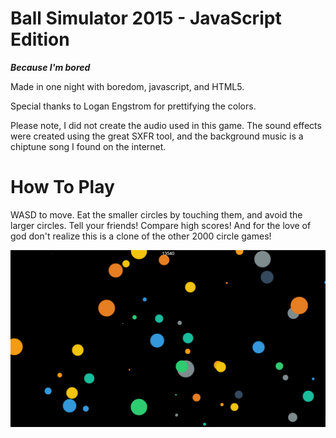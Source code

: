 Ball Simulator 2015 - JavaScript Edition
==========
***Because I'm bored***

Made in one night with boredom, javascript, and HTML5.

Special thanks to Logan Engstrom for prettifying the colors.

Please note, I did not create the audio used in this game. The sound effects were created using the great SXFR tool, and the background music is a chiptune song I found on the internet.


How To Play
=============

WASD to move. Eat the smaller circles by touching them, and avoid the larger circles. Tell your friends! Compare high scores! And for the love of god don't realize this is a clone of the other 2000 circle games!

![preview](preview.png)

